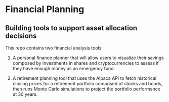 # Financial Planning
## Building tools to support asset allocation decisions

This repo contains two financial analysis tools:

1. A personal finance planner that will allow users to visualize their savings composed by investments in shares and cryptocurrencies to assess if they have enough money as an emergency fund.

2. A retirement planning tool that uses the Alpaca API to fetch historical closing prices for a retirement portfolio composed of stocks and bonds, then runs Monte Carlo simulations to project the portfolio performance at 30 years.
